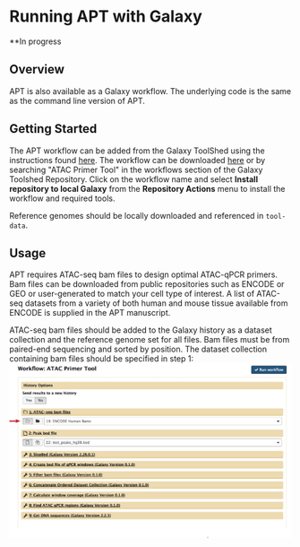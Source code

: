 # Running APT with Galaxy

**In progress

## Overview
APT is also available as a Galaxy workflow.  The underlying code is the same as the command line version of APT.

## Getting Started
The APT workflow can be added from the Galaxy ToolShed using the instructions found [here](https://galaxyproject.org/toolshed/workflow-sharing/).
The workflow can be downloaded [here](galaxy/Galaxy-Workflow-ATAC_Primer_Tool.ga) or by searching "ATAC Primer Tool" 
in the workflows section of the Galaxy Toolshed Repository. Click on the workflow name and select **Install repository to local 
Galaxy** from the **Repository Actions** menu to install the workflow and required tools.  

Reference genomes should be locally downloaded and referenced in `tool-data`.  

## Usage 

APT requires ATAC-seq bam files to design optimal ATAC-qPCR primers. Bam files can be downloaded from public repositories such as ENCODE or 
GEO or user-generated to match your cell type of interest. A list of ATAC-seq datasets from a variety of both human and mouse tissue available 
from ENCODE is supplied in the APT manuscript.  

ATAC-seq bam files should be added to the Galaxy history as a dataset collection and the reference genome set for all files. Bam files must be 
from paired-end sequencing and sorted by position. The dataset collection containing bam files should be specified in step 1:
![alt text](galaxy/galaxy_fig1.jpg "Step 1")
